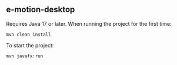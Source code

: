 ## e-motion-desktop
Requires Java 17 or later.
When running the project for the first time:

```mvn clean install```

To start the project:

```mvn javafx:run```

